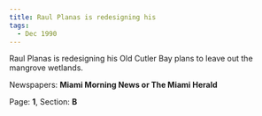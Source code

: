 ```yaml
---  
title: Raul Planas is redesigning his  
tags:  
  - Dec 1990  
---  
```

  
Raul Planas is redesigning his Old Cutler Bay plans to leave out the mangrove wetlands.  
  
Newspapers: **Miami Morning News or The Miami Herald**  
  
Page: **1**, Section: **B** 
